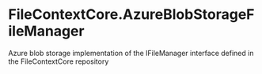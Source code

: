 # FileContextCore.AzureBlobStorageFileManager
Azure blob storage implementation of the IFileManager interface defined in the FileContextCore repository
